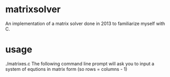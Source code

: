 # matrixsolver

An implementation of a matrix solver done in 2013 to familiarize myself with C.

# usage
./matrixes.c
The following command line prompt will ask you to input a system of equtions in matrix form (so rows = columns - 1)

